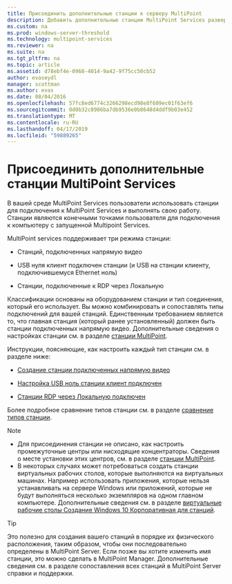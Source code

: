 ```yaml
---
title: Присоединить дополнительные станции к серверу MultiPoint
description: Добавить дополнительные станции MultiPoint Services развертывание
ms.custom: na
ms.prod: windows-server-threshold
ms.technology: multipoint-services
ms.reviewer: na
ms.suite: na
ms.tgt_pltfrm: na
ms.topic: article
ms.assetid: d78ebf4e-0968-4014-9a42-9f75cc50cb52
author: evaseydl
manager: scottman
ms.author: evas
ms.date: 08/04/2016
ms.openlocfilehash: 57fc8ed6774c3266298ecd98e8f609ec01f63ef6
ms.sourcegitcommit: 0d0b32c8986ba7db9536e0b8648d4ddf9b03e452
ms.translationtype: MT
ms.contentlocale: ru-RU
ms.lasthandoff: 04/17/2019
ms.locfileid: "59889265"
---
```

# <a name="attach-additional-stations-to-multipoint-services"></a>Присоединить дополнительные станции MultiPoint Services
В вашей среде MultiPoint Services пользователи использовать станции для подключения к MultiPoint Services и выполнять свою работу. Станции являются конечными точками пользователя для подключения к компьютеру с запущенной Multipoint Services.  
  
MultiPoint services поддерживает три режима станции:  
  
-   Станций, подключенных напрямую видео  
  
-   USB нуля клиент подключен станции (и USB на станции клиенту, подключившемуся Ethernet ноль)  
  
-   Станции, подключенные к RDP через Локальную  
  
Классификации основаны на оборудованием станции и тип соединения, который его использует. Вы можно комбинировать и сопоставлять типы подключений для вашей станций. Единственным требованием является то, что главная станция (который ранее установленный) должен быть станции подключенных напрямую видео. Дополнительные сведения о настройках станции см. в разделе [станции MultiPoint](MultiPoint-services-Stations.md).  
  
Инструкции, поясняющие, как настроить каждый тип станции см. в разделе ниже:  
  
-   [Создание станции подключенных напрямую видео](Set-up-a-direct-video-connected-station-in-MultiPoint-services.md)  
  
-   [Настройка USB ноль станции клиент подключен](Set-up-a-USB-zero-client-connected-station-in-MultiPoint-services.md)  
  
-   [Станции RDP через Локальную подключен](Set-up-an-RDP-over-LAN-connected-station-in-MultiPoint-services.md)  
  
Более подробное сравнение типов станции см. в разделе [сравнение типов станции](multipoint-services-stations.md#BKMK_StationTypeComparison).  
  
> [!NOTE]  
> -   Для присоединения станции не описано, как настроить промежуточные центры или нисходящие концентраторы. Сведения о месте установки этих центров, см. в разделе [станции MultiPoint](MultiPoint-services-Stations.md).  
> -   В некоторых случаях может потребоваться создать станции виртуальных рабочих столов, которые выполняются на виртуальных машинах. Например использовать приложения, которые нельзя устанавливать на сервере Windows или приложений, которые не будут выполняться несколько экземпляров на одном главном компьютере. Дополнительные сведения см. в разделе [виртуальные рабочие столы Создание Windows 10 Корпоративная для станций](Create-Windows-10-Enterprise-virtual-desktops-for-stations.md).  
  
> [!TIP]  
> Это полезно для создания вашего станций в порядке их физического расположения, таким образом, чтобы они последовательно определены в MultiPoint Server. Если позже вы хотите изменить имя станции, это можно сделать в MultiPoint Manager. Дополнительные сведения см. в разделе сопоставления всех станций в MultiPoint Server справки и поддержки.